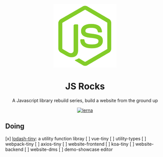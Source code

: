 <p align="center">
  <a href="#">
    <img width="200" src="./assets/js-rock.png"></img>
  </a>
</p>

<h1 align="center">JS Rocks</h1>

<div align="center">
  A Javascript library rebuild series, build a website from the ground up
<div>


[![lerna](https://img.shields.io/badge/maintained%20with-lerna-cc00ff.svg)](https://lerna.js.org/)

<div align="left"><div>


## Doing

[x] [lodash-tiny](./packages/lodash-tiny/README.md): a utility function libray
[ ] vue-tiny
[ ] utility-types
[ ] webpack-tiny
[ ] axios-tiny
[ ] website-frontend
[ ] koa-tiny
[ ] website-backend
[ ] website-dms 
[ ] demo-showcase editor 